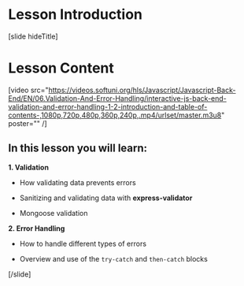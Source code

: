 # Lesson Introduction

[slide hideTitle]
# Lesson Content

[video src="https://videos.softuni.org/hls/Javascript/Javascript-Back-End/EN/06.Validation-And-Error-Handling/interactive-js-back-end-validation-and-error-handling-1-2-introduction-and-table-of-contents-,1080p,720p,480p,360p,240p,.mp4/urlset/master.m3u8" poster="" /]

## In this lesson you will learn:

**1. Validation**

- How validating data prevents errors

- Sanitizing and validating data with **express-validator**

- Mongoose validation

**2. Error Handling**

- How to handle different types of errors

- Overview and use of the `try-catch` and `then-catch` blocks

[/slide]
